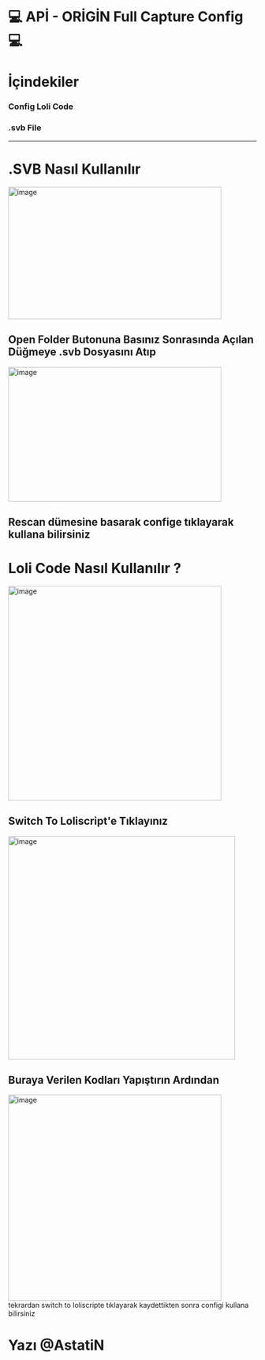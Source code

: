 #  :computer: APİ - ORİGİN Full Capture Config :computer:

# İçindekiler
### Config Loli Code
### .svb File
----------
# .SVB Nasıl Kullanılır

<img src="https://imgyukle.com/f/2022/06/10/VSAU7N.png" alt="image" width="1092" height="678" data-is360="0" data-load="full" class="" style="width: 432px; height: 268.22px;">

## Open Folder Butonuna Basınız Sonrasında Açılan Düğmeye .svb Dosyasını Atıp
<img src="https://imgyukle.com/f/2022/06/10/VSAbE6.png" alt="image" width="1108" height="701" data-is360="0" data-load="full" class="" style="width: 432px; height: 273.314px;">

## Rescan dümesine basarak confige tıklayarak kullana bilirsiniz


# Loli Code Nasıl Kullanılır ?

<img src="https://imgyukle.com/f/2022/06/10/VS0y40.png" alt="image" width="687" height="691" data-is360="0" data-load="full" class="cursor-zoom-out" style="width: 432px; height: 434.515px; display: block;">

## Switch To Loliscript'e Tıklayınız

<img src="https://imgyukle.com/f/2022/06/10/VSApGS.png" alt="image" width="702" height="692" data-is360="0" data-load="full" class="cursor-zoom-in" style="width: 459.546px; height: 453px;">

## Buraya Verilen Kodları Yapıştırın Ardından

<img src="https://imgyukle.com/f/2022/06/10/VSAz8t.png" alt="image" width="702" height="679" data-is360="0" data-load="full" class="cursor-zoom-in" style="width: 432px; height: 417.846px; display: block;">
tekrardan switch to loliscripte tıklayarak kaydettikten sonra configi kullana bilirsiniz

# Yazı @AstatiN
